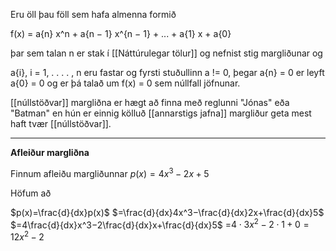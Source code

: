 Eru öll þau föll sem hafa almenna formið

f(x) = a{n} x^n + a{n − 1} x^{n − 1} + ... + a{1} x + a{0}

þar sem talan n er stak í [[Náttúrulegar tölur]] og nefnist stig margliðunar og 

a{i}, i = 1, . . . . , n eru fastar og fyrsti stuðullinn a != 0, þegar a{n} = 0 er leyft a{0} = 0
og er þá talað um f(x) = 0 sem núllfall jöfnunar.

[[núllstöðvar]] margliðna er hægt að finna með reglunni "Jónas" eða "Batman" en hún er einnig kölluð [[annarstigs jafna]]
margliður geta mest haft tvær [[núllstöðvar]].
***
**Afleiður margliðna**

Finnum afleiðu margliðunnar $p(x)=4x^3−2x+5$

Höfum að

$p(x)=\frac{d}{dx}p(x)$
$=\frac{d}{dx}4x^3−\frac{d}{dx}2x+\frac{d}{dx}5$
$=4\frac{d}{dx}x^3−2\frac{d}{dx}x+\frac{d}{dx}5$
=$4⋅3x^2−2⋅1+0=12x^2−2$